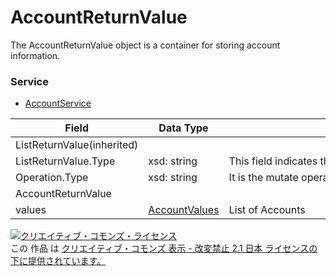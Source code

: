 # AccountReturnValue
The AccountReturnValue object is a container for storing account information.
### Service
+ [AccountService](../services/AccountService.md)

| Field | Data Type | Description | 
|---|---|---|
| ListReturnValue(inherited)|||
| ListReturnValue.Type| xsd: string| This field indicates the subtype of ListReturnValue of this instance. |
| Operation.Type| xsd: string| It is the mutate operation. |
| AccountReturnValue|||
| values| <a href="./AccountValues.md">AccountValues</a>| List of Accounts |
<a rel="license" href="http://creativecommons.org/licenses/by-nd/2.1/jp/"><img alt="クリエイティブ・コモンズ・ライセンス" style="border-width:0" src="https://i.creativecommons.org/l/by-nd/2.1/jp/88x31.png" /></a><br />この 作品 は <a rel="license" href="http://creativecommons.org/licenses/by-nd/2.1/jp/">クリエイティブ・コモンズ 表示 - 改変禁止 2.1 日本 ライセンスの下に提供されています。</a>
